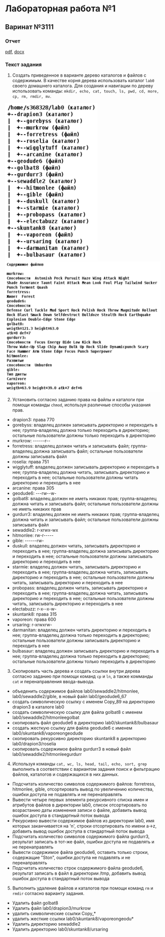 # Лабораторная работа №1

## Варинат №3111

### Отчет
[pdf](./reports/report.pdf), [docx](./reports/report.docx)

### Текст задания

1. Создать приведенное в варианте дерево каталогов и файлов с содержимым. В качестве корня дерева использовать каталог `lab0` своего домашнего каталога. Для создания и навигации по дереву использовать команды: `mkdir, echo, cat, touch, ls, pwd, cd, more, cp, rm, rmdir, mv`.

<img src="./file_tree.png" width="300" alt="file tree">
<img src="./file_content.png" width="600" alt="file content">

2. Установить согласно заданию права на файлы и каталоги при помощи команды `chmod`, используя различные способы указания прав.

- drapion3: права 770
- gorebyss: владелец должен записывать директорию и переходить в нее; группа-владелец должна только переходить в директорию; остальные пользователи должны только переходить в директорию
- murkrow: ------r--
- forretress: владелец должен читать и записывать файл; группа-владелец должна записывать файл; остальные пользователи должны записывать файл
- roselia: права 751
- wigglytuff: владелец должен записывать директорию и переходить в нее; группа-владелец должна читать, записывать директорию и переходить в нее; остальные пользователи должны читать директорию и переходить в нее
- arcanine: права 305
- geodude6: ---rw--w-
- golbat8: владелец должен не иметь никаких прав; группа-владелец должна читать и записывать файл; остальные пользователи должны не иметь никаких прав
- gurdurr3: владелец должен не иметь никаких прав; группа-владелец должна читать и записывать файл; остальные пользователи должны записывать файл
- sewaddle2: r-xrwx-wx
- hitmonlee: rw-r-----
- gible: ------rw-
- duskull: владелец должен читать, записывать директорию и переходить в нее; группа-владелец должна записывать директорию и переходить в нее; остальные пользователи должны записывать директорию и переходить в нее
- starmie: владелец должен читать, записывать директорию и переходить в нее; группа-владелец должна читать, записывать директорию и переходить в нее; остальные пользователи должны читать, записывать директорию и переходить в нее
- probopass: владелец должен читать, записывать директорию и переходить в нее; группа-владелец должна читать, записывать директорию и переходить в нее; остальные пользователи должны читать, записывать директорию и переходить в нее
- electabuzz: r-x--x-w-
- skuntank8: права 315
- vaporeon: права 600
- ursaring: r-xrwxrw-
- darmanitan: владелец должен читать директорию и переходить в нее; группа-владелец должна только переходить в директорию; остальные пользователи должны записывать директорию и переходить в нее
- bulbasaur: владелец должен записывать директорию и переходить в нее; группа-владелец должна только переходить в директорию; остальные пользователи должны только переходить в директорию

3. Скопировать часть дерева и создать ссылки внутри дерева согласно заданию при помощи команд `cp` и `ln`, а также комманды `cat` и перенаправления ввода-вывода.

- объеденить содержимое файлов lab0/sewaddle2/hitmonlee, lab0/sewaddle2/gible, в новый файл lab0/geodude6_67
- создать символическую ссылку c именем Copy_89 на директорию drapion3 в каталоге lab0
- cоздать символическую ссылку для файла golbat8 с именем lab0/sewaddle2/hitmonleegolbat
- скопировать файл geodude6 в директорию lab0/skuntank8/bulbasaur
- cоздать жесткую ссылку для файла geodude6 с именем lab0/skuntank8/vaporeongeodude
- скопировать рекурсивно директорию skuntank8 в директорию lab0/drapion3/roselia
- скопировать содержимое файла gurdurr3 в новый файл lab0/sewaddle2/hitmonleegurdurr

4. Используя команды `cat, wc, ls, head, tail, echo, sort, grep` выполнить в соответствии с вариантом задания поиск и фильтрацию файлов, каталогов и содержащихся в них данных.

- Подсчитать количество символов содержимого файлов: forretress, hitmonlee, gible, отсортировать вывод по увеличению количества, ошибки доступа не подавлять и не перенаправлять
- Вывести четыре первых элемента рекурсивного списка имен и атрибутов файлов в директории lab0, список отсортировать по возрастанию даты изменения записи о файле, добавить вывод ошибок доступа в стандартный поток вывода
- Рекурсивно вывести содержимое файлов из директории lab0, имя которых заканчивается на 'n', строки отсортировать по имени a->z, добавить вывод ошибок доступа в стандартный поток вывода
- Подсчитать количество символов содержимого файла gurdurr3, результат записать в тот-же файл, ошибки доступа не подавлять и не перенаправлять
- Вывести содержимое файла geodude6, оставить только строки, содержащие "Ston", ошибки доступа не подавлять и не перенаправлять
- Подсчитать количество строк содержимого файла geodude6, результат записать в файл в директории /tmp, добавить вывод ошибок доступа в стандартный поток вывода

5. Выполнить удаление файлов и каталогов при помощи команд `rm` и `rmdir` согласно варианту задания.

- Удалить файл golbat8
- Удалить файл lab0/drapion3/murkrow
- удалить символические ссылки Copy_*
- удалить жесткие ссылки lab0/skuntank8/vaporeongeodu*
- Удалить директорию sewaddle2
- Удалить директорию lab0/skuntank8/ursaring
